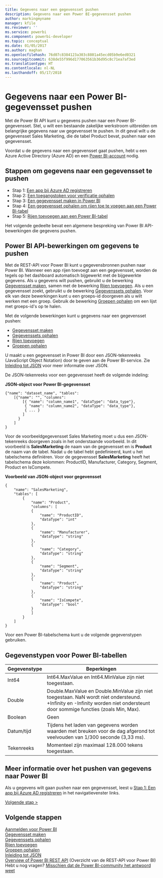 ```yaml
---
title: Gegevens naar een gegevensset pushen
description: Gegevens naar een Power BI-gegevensset pushen
author: markingmyname
manager: kfile
ms.reviewer: ''
ms.service: powerbi
ms.component: powerbi-developer
ms.topic: conceptual
ms.date: 01/05/2017
ms.author: maghan
ms.openlocfilehash: 76d07c8384123a303c8801a45ecd05b9e6ed0321
ms.sourcegitcommit: 638de55f996d177063561b36d95c8c71ea7af3ed
ms.translationtype: HT
ms.contentlocale: nl-NL
ms.lasthandoff: 05/17/2018
---
```

# <a name="push-data-into-a-power-bi-dataset"></a>Gegevens naar een Power BI-gegevensset pushen
Met de Power BI API kunt u gegevens pushen naar een Power BI-gegevensset. Stel, u wilt een bestaande zakelijke werkstroom uitbreiden om belangrijke gegevens naar uw gegevensset te pushen. In dit geval wilt u de gegevensset Sales Marketing, die de tabel Product bevat, pushen naar een gegevensset.

Voordat u de gegevens naar een gegevensset gaat pushen, hebt u een Azure Active Directory (Azure AD) en een [Power BI-account](create-an-azure-active-directory-tenant.md) nodig.

## <a name="steps-to-push-data-into-a-dataset"></a>Stappen om gegevens naar een gegevensset te pushen
* Stap 1: [Een app bij Azure AD registreren](walkthrough-push-data-register-app-with-azure-ad.md)
* Stap 2: [Een toegangstoken voor verificatie ophalen](walkthrough-push-data-get-token.md)
* Stap 3: [Een gegevensset maken in Power BI](walkthrough-push-data-create-dataset.md)
* Stap 4: [Een gegevensset ophalen om rijen toe te voegen aan een Power BI-tabel](walkthrough-push-data-get-datasets.md)
* Stap 5: [Rijen toevoegen aan een Power BI-tabel](walkthrough-push-data-add-rows.md)

Het volgende gedeelte bevat een algemene bespreking van Power BI API-bewerkingen die gegevens pushen.

## <a name="power-bi-api-operations-to-push-data"></a>Power BI API-bewerkingen om gegevens te pushen
Met de REST-API voor Power BI kunt u gegevensbronnen pushen naar Power BI. Wanneer een app rijen toevoegt aan een gegevensset, worden de tegels op het dashboard automatisch bijgewerkt met de bijgewerkte gegevens. Als u gegevens wilt pushen, gebruikt u de bewerking [Gegevensset maken](https://msdn.microsoft.com/library/mt203562.aspx), samen met de bewerking [Rijen toevoegen](https://msdn.microsoft.com/library/mt203561.aspx). Als u een gegevensset zoekt, gebruikt u de bewerking [Gegevenssets ophalen](https://msdn.microsoft.com/library/mt203567.aspx). Voor elk van deze bewerkingen kunt u een groeps-id doorgeven als u wilt werken met een groep. Gebruik de bewerking [Groepen ophalen](https://msdn.microsoft.com/library/mt243842.aspx) om een lijst met groeps-id's op te halen.

Met de volgende bewerkingen kunt u gegevens naar een gegevensset pushen:

* [Gegevensset maken](https://msdn.microsoft.com/library/mt203562.aspx)
* [Gegevenssets ophalen](https://msdn.microsoft.com/library/mt203567.aspx)
* [Rijen toevoegen](https://msdn.microsoft.com/library/mt203561.aspx)
* [Groepen ophalen](https://msdn.microsoft.com/library/mt243842.aspx)

U maakt u een gegevensset in Power BI door een JSON-tekenreeks (JavaScript Object Notation) door te geven aan de Power BI-service. Zie [Inleiding tot JSON](http://json.org/) voor meer informatie over JSON.

De JSON-tekenreeks voor een gegevensset heeft de volgende indeling:

**JSON-object voor Power BI-gegevensset**

    {"name": "dataset_name", "tables":
        [{"name": "", "columns":
            [{ "name": "column_name1", "dataType": "data_type"},
             { "name": "column_name2", "dataType": "data_type"},
             { ... }
            ]
          }
        ]
    }

Voor de voorbeeldgegevensset Sales Marketing moet u dus een JSON-tekenreeks doorgeven zoals in het onderstaande voorbeeld. In dit voorbeeld is **SalesMarketing** de naam van de gegevensset en is **Product** de naam van de tabel. Nadat u de tabel hebt gedefinieerd, kunt u het tabelschema definiëren. Voor de gegevensset **SalesMarketing** heeft het tabelschema deze kolommen: ProductID, Manufacturer, Category, Segment, Product en IsCompete.

**Voorbeeld van JSON-object voor gegevensset**

    {
        "name": "SalesMarketing",
        "tables": [
            {
                "name": "Product",
                "columns": [
                {
                    "name": "ProductID",
                    "dataType": "int"
                },
                {
                    "name": "Manufacturer",
                    "dataType": "string"
                },
                {
                    "name": "Category",
                    "dataType": "string"
                },
                {
                    "name": "Segment",
                    "dataType": "string"
                },
                {
                    "name": "Product",
                    "dataType": "string"
                },
                {
                    "name": "IsCompete",
                    "dataType": "bool"
                }
                ]
            }
        ]
    }

Voor een Power BI-tabelschema kunt u de volgende gegevenstypen gebruiken.

## <a name="power-bi-table-data-types"></a>Gegevenstypen voor Power BI-tabellen
| **Gegevenstype** | **Beperkingen** |
| --- | --- |
| Int64 |Int64.MaxValue en Int64.MinValue zijn niet toegestaan. |
| Double |Double.MaxValue en Double.MinValue zijn niet toegestaan. NaN wordt niet ondersteund. +Infinity en -Infinity worden niet ondersteunt door sommige functies (zoals Min, Max). |
| Boolean |Geen |
| Datum/tijd |Tijdens het laden van gegevens worden waarden met breuken voor de dag afgerond tot veelvouden van 1/300 seconde (3,33 ms). |
| Tekenreeks |Momenteel zijn maximaal 128.000 tekens toegestaan. |

## <a name="learn-more-about-pushing-data-into-power-bi"></a>Meer informatie over het pushen van gegevens naar Power BI
Als u gegevens wilt gaan pushen naar een gegevensset, leest u [Stap 1: Een app bij Azure AD registreren](walkthrough-push-data-register-app-with-azure-ad.md) in het navigatievenster links.

[Volgende stap >](walkthrough-push-data-register-app-with-azure-ad.md)

## <a name="next-steps"></a>Volgende stappen
[Aanmelden voor Power BI](create-an-azure-active-directory-tenant.md)  
[Gegevensset maken](https://msdn.microsoft.com/library/mt203562.aspx)  
[Gegevenssets ophalen](https://msdn.microsoft.com/library/mt203567.aspx)  
[Rijen toevoegen](https://msdn.microsoft.com/library/mt203561.aspx)  
[Groepen ophalen](https://msdn.microsoft.com/library/mt243842.aspx)  
[Inleiding tot JSON](http://json.org/)  
[Overview of Power BI REST API](overview-of-power-bi-rest-api.md) (Overzicht van de REST-API voor Power BI)  
Hebt u nog vragen? [Misschien dat de Power BI-community het antwoord weet](http://community.powerbi.com/)

